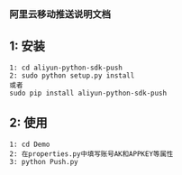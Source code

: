 ### 阿里云移动推送说明文档

## 1: 安装
    1: cd aliyun-python-sdk-push
    2: sudo python setup.py install
    或者
    sudo pip install aliyun-python-sdk-push

## 2: 使用
    1: cd Demo
    2: 在properties.py中填写账号AK和APPKEY等属性
    3: python Push.py
